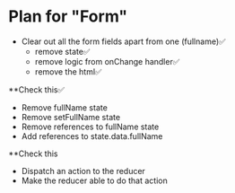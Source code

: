 # Plan for "Form" #

-	Clear out all the form fields apart from one (fullname)✅
	-	remove state✅
	-	remove logic from onChange handler✅
	-	remove the html✅

**Check this✅

-	Remove fullName state
-	Remove setFullName state
-	Remove references to fullName state
-	Add references to state.data.fullName

**Check this

-	Dispatch an action to the reducer
-	Make the reducer able to do that action
